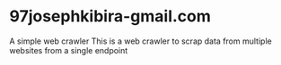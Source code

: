 # 97josephkibira-gmail.com
A simple web crawler
This is a web crawler to scrap data from multiple websites from a single endpoint
